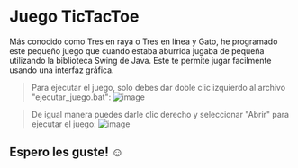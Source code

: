 # Juego TicTacToe

Más conocido como Tres en raya o Tres en línea y Gato, he programado este pequeño juego que cuando estaba aburrida jugaba de pequeña utilizando la biblioteca Swing de Java. 
Este te permite jugar facilmente usando una interfaz gráfica.

> Para ejecutar el juego, solo debes dar doble clic izquierdo al archivo "ejecutar_juego.bat":
![image](https://github.com/Junisses/TicTacToe/assets/55362940/fe36aef0-6447-4c02-bfe1-593a8b970981)

> De igual manera puedes darle clic derecho y seleccionar "Abrir" para ejecutar el juego:
![image](https://github.com/Junisses/TicTacToe/assets/55362940/96ebe838-cf2b-4887-9352-67b00d66e800)


## Espero les guste! ☺

